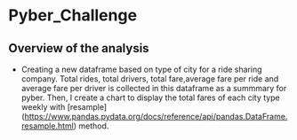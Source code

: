 # Pyber_Challenge

## Overview of the analysis

* Creating a new dataframe based on type of city for a ride sharing company. Total rides, total drivers, total fare,average fare per ride and average fare per driver is collected in this dataframe as a summmary for pyber. Then, I create a chart to display the total fares of each city type weekly with [resample] (https://www.pandas.pydata.org/docs/reference/api/pandas.DataFrame.resample.html) method.


 
